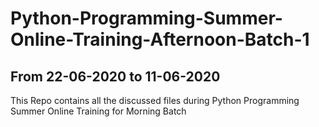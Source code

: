 # Python-Programming-Summer-Online-Training-Afternoon-Batch-1
## From 22-06-2020 to 11-06-2020

This Repo contains all the discussed files during Python Programming Summer Online Training for Morning Batch
